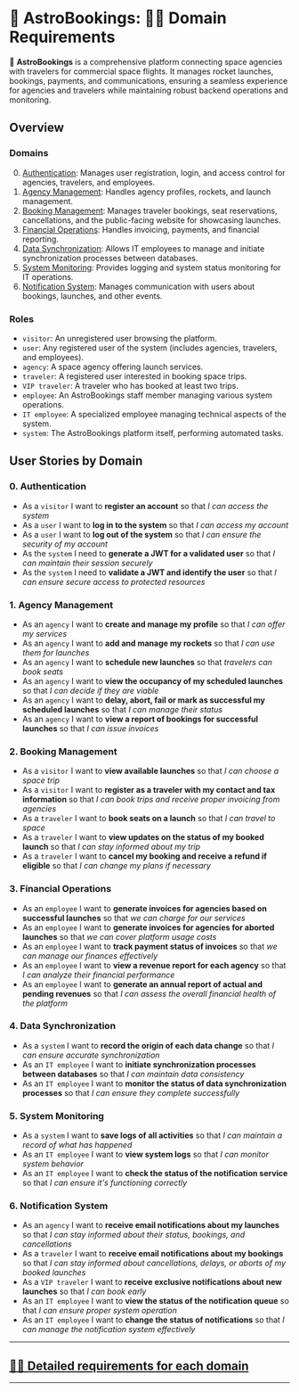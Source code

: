 # 🚀 AstroBookings: 🧑‍🔬 Domain Requirements

🚀 **AstroBookings** is a comprehensive platform connecting space agencies with travelers for commercial space flights. It manages rocket launches, bookings, payments, and communications, ensuring a seamless experience for agencies and travelers while maintaining robust backend operations and monitoring.

## Overview

### Domains

0. [Authentication](#0-authentication): Manages user registration, login, and access control for agencies, travelers, and employees.
1. [Agency Management](#1-agency-management): Handles agency profiles, rockets, and launch management.
2. [Booking Management](#2-booking-management): Manages traveler bookings, seat reservations, cancellations, and the public-facing website for showcasing launches.
3. [Financial Operations](#3-financial-operations): Handles invoicing, payments, and financial reporting.
4. [Data Synchronization](#4-data-synchronization): Allows IT employees to manage and initiate synchronization processes between databases.
5. [System Monitoring](#5-system-monitoring): Provides logging and system status monitoring for IT operations.
6. [Notification System](#6-notification-system): Manages communication with users about bookings, launches, and other events.

### Roles

- `visitor`: An unregistered user browsing the platform.
- `user`: Any registered user of the system (includes agencies, travelers, and employees).
- `agency`: A space agency offering launch services.
- `traveler`: A registered user interested in booking space trips.
- `VIP traveler`: A traveler who has booked at least two trips.
- `employee`: An AstroBookings staff member managing various system operations.
- `IT employee`: A specialized employee managing technical aspects of the system.
- `system`: The AstroBookings platform itself, performing automated tasks.

## User Stories by Domain

### 0. Authentication

- As a `visitor` I want to **register an account** so that _I can access the system_
- As a `user` I want to **log in to the system** so that _I can access my account_
- As a `user` I want to **log out of the system** so that _I can ensure the security of my account_
- As the `system` I need to **generate a JWT for a validated user** so that _I can maintain their session securely_
- As the `system` I need to **validate a JWT and identify the user** so that _I can ensure secure access to protected resources_

### 1. Agency Management

- As an `agency` I want to **create and manage my profile** so that _I can offer my services_
- As an `agency` I want to **add and manage my rockets** so that _I can use them for launches_
- As an `agency` I want to **schedule new launches** so that _travelers can book seats_
- As an `agency` I want to **view the occupancy of my scheduled launches** so that _I can decide if they are viable_
- As an `agency` I want to **delay, abort, fail or mark as successful my scheduled launches** so that _I can manage their status_
- As an `agency` I want to **view a report of bookings for successful launches** so that _I can issue invoices_

### 2. Booking Management

- As a `visitor` I want to **view available launches** so that _I can choose a space trip_
- As a `visitor` I want to **register as a traveler with my contact and tax information** so that _I can book trips and receive proper invoicing from agencies_
- As a `traveler` I want to **book seats on a launch** so that _I can travel to space_
- As a `traveler` I want to **view updates on the status of my booked launch** so that _I can stay informed about my trip_
- As a `traveler` I want to **cancel my booking and receive a refund if eligible** so that _I can change my plans if necessary_

### 3. Financial Operations

- As an `employee` I want to **generate invoices for agencies based on successful launches** so that _we can charge for our services_
- As an `employee` I want to **generate invoices for agencies for aborted launches** so that _we can cover platform usage costs_
- As an `employee` I want to **track payment status of invoices** so that _we can manage our finances effectively_
- As an `employee` I want to **view a revenue report for each agency** so that _I can analyze their financial performance_
- As an `employee` I want to **generate an annual report of actual and pending revenues** so that _I can assess the overall financial health of the platform_

### 4. Data Synchronization

- As a `system` I want to **record the origin of each data change** so that _I can ensure accurate synchronization_
- As an `IT employee` I want to **initiate synchronization processes between databases** so that _I can maintain data consistency_
- As an `IT employee` I want to **monitor the status of data synchronization processes** so that _I can ensure they complete successfully_

### 5. System Monitoring

- As a `system` I want to **save logs of all activities** so that _I can maintain a record of what has happened_
- As an `IT employee` I want to **view system logs** so that _I can monitor system behavior_
- As an `IT employee` I want to **check the status of the notification service** so that _I can ensure it's functioning correctly_

### 6. Notification System

- As an `agency` I want to **receive email notifications about my launches** so that _I can stay informed about their status, bookings, and cancellations_
- As a `traveler` I want to **receive email notifications about my bookings** so that _I can stay informed about cancellations, delays, or aborts of my booked launches_
- As a `VIP traveler` I want to **receive exclusive notifications about new launches** so that _I can book early_
- As an `IT employee` I want to **view the status of the notification queue** so that _I can ensure proper system operation_
- As an `IT employee` I want to **change the status of notifications** so that _I can manage the notification system effectively_

---

## [🧑‍🔬 Detailed requirements for each domain](./1_1-domain-details.requirements.md)

---
